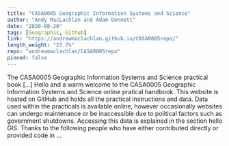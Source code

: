 ```yaml
---
title: "CASA0005 Geographic Information Systems and Science"
author: "Andy MacLachlan and Adam Dennett"
date: "2020-08-20"
tags: [Geographic, Github]
link: "https://andrewmaclachlan.github.io/CASA0005repo/"
length_weight: "27.7%"
repo: "andrewmaclachlan/CASA0005repo"
pinned: false
---
```


The CASA0005 Geographic Information Systems and Science practical book [...] Hello and a warm welcome to the CASA0005 Geographic Information Systems and Science online pratical handbook. This website is hosted on GitHub and holds all the practical instructions and data. Data used within the practicals is available online, however occasionally websites can undergo maintenance or be inaccessible due to political factors such as government shutdowns. Accessing this data is explained in the section hello GIS. Thanks to the following people who have either contributed directly or provided code in ...
